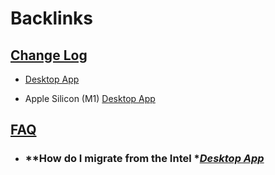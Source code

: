 
# Backlinks
## [Change Log](<Change Log.md>)
- [Desktop App](<Desktop App.md>)

- Apple Silicon (M1) [Desktop App](<Desktop App.md>)

## [FAQ](<FAQ.md>)
- ### **How do I migrate from the Intel **[Desktop App](<Desktop App.md>)*

